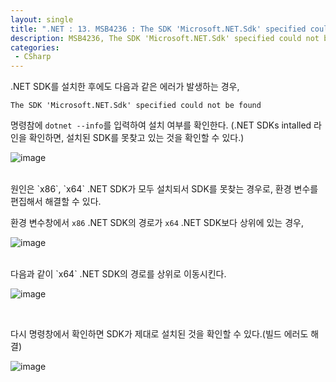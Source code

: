```yaml
---
layout: single
title: ".NET : 13. MSB4236 : The SDK 'Microsoft.NET.Sdk' specified could not be found. 해결 방법"
description: MSB4236, The SDK 'Microsoft.NET.Sdk' specified could not be found. .NET Migration
categories:
 - CSharp
---
```


.NET SDK를 설치한 후에도 다음과 같은 에러가 발생하는 경우,

```
The SDK 'Microsoft.NET.Sdk' specified could not be found
```

명령참에 `dotnet --info`를 입력하여 설치 여부를 확인한다. (.NET SDKs intalled 라인을 확인하면, 설치된 SDK를 못찾고 있는 것을 확인할 수 있다.)

![image](https://github.com/Jay1127/Jay1127.github.io/assets/38006679/657ba59b-0c0b-4c5d-a8d1-8ad7a11c8433)

<br/>
원인은 `x86`, `x64` .NET SDK가 모두 설치되서 SDK를 못찾는 경우로, 환경 변수를 편집해서 해결할 수 있다.

환경 변수창에서 `x86` .NET SDK의 경로가 `x64` .NET SDK보다 상위에 있는 경우,  

![image](https://github.com/Jay1127/Jay1127.github.io/assets/38006679/e80b9ce5-04a8-4f98-ae32-888c309d7527)

<br/>
다음과 같이 `x64` .NET SDK의 경로를 상위로 이동시킨다.

![image](https://github.com/Jay1127/Jay1127.github.io/assets/38006679/6ce096d9-e81e-4257-beba-a03e22a15109)

<br/>

다시 명령창에서 확인하면 SDK가 제대로 설치된 것을 확인할 수 있다.(빌드 에러도 해결)

![image](https://github.com/Jay1127/Jay1127.github.io/assets/38006679/301fba43-a95d-4314-9e3c-9fd159896f30)